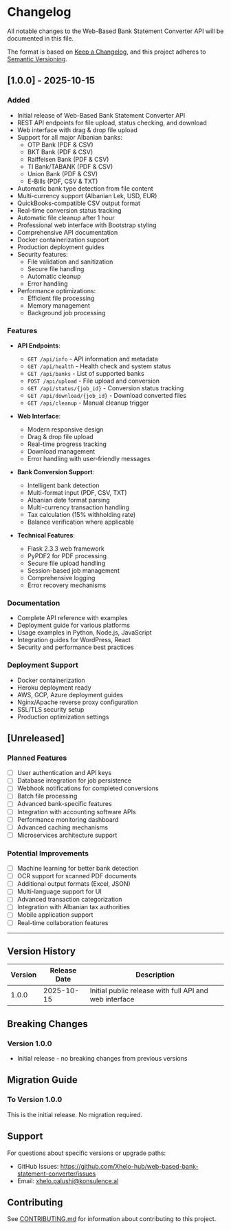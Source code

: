 # Changelog

All notable changes to the Web-Based Bank Statement Converter API will be documented in this file.

The format is based on [Keep a Changelog](https://keepachangelog.com/en/1.0.0/),
and this project adheres to [Semantic Versioning](https://semver.org/spec/v2.0.0.html).

## [1.0.0] - 2025-10-15

### Added
- Initial release of Web-Based Bank Statement Converter API
- REST API endpoints for file upload, status checking, and download
- Web interface with drag & drop file upload
- Support for all major Albanian banks:
  - OTP Bank (PDF & CSV)
  - BKT Bank (PDF & CSV) 
  - Raiffeisen Bank (PDF & CSV)
  - TI Bank/TABANK (PDF & CSV)
  - Union Bank (PDF & CSV)
  - E-Bills (PDF, CSV & TXT)
- Automatic bank type detection from file content
- Multi-currency support (Albanian Lek, USD, EUR)
- QuickBooks-compatible CSV output format
- Real-time conversion status tracking
- Automatic file cleanup after 1 hour
- Professional web interface with Bootstrap styling
- Comprehensive API documentation
- Docker containerization support
- Production deployment guides
- Security features:
  - File validation and sanitization
  - Secure file handling
  - Automatic cleanup
  - Error handling
- Performance optimizations:
  - Efficient file processing
  - Memory management
  - Background job processing

### Features
- **API Endpoints**:
  - `GET /api/info` - API information and metadata
  - `GET /api/health` - Health check and system status
  - `GET /api/banks` - List of supported banks
  - `POST /api/upload` - File upload and conversion
  - `GET /api/status/{job_id}` - Conversion status tracking
  - `GET /api/download/{job_id}` - Download converted files
  - `GET /api/cleanup` - Manual cleanup trigger

- **Web Interface**:
  - Modern responsive design
  - Drag & drop file upload
  - Real-time progress tracking
  - Download management
  - Error handling with user-friendly messages

- **Bank Conversion Support**:
  - Intelligent bank detection
  - Multi-format input (PDF, CSV, TXT)
  - Albanian date format parsing
  - Multi-currency transaction handling
  - Tax calculation (15% withholding rate)
  - Balance verification where applicable

- **Technical Features**:
  - Flask 2.3.3 web framework
  - PyPDF2 for PDF processing
  - Secure file upload handling
  - Session-based job management
  - Comprehensive logging
  - Error recovery mechanisms

### Documentation
- Complete API reference with examples
- Deployment guide for various platforms
- Usage examples in Python, Node.js, JavaScript
- Integration guides for WordPress, React
- Security and performance best practices

### Deployment Support
- Docker containerization
- Heroku deployment ready
- AWS, GCP, Azure deployment guides
- Nginx/Apache reverse proxy configuration
- SSL/TLS security setup
- Production optimization settings

## [Unreleased]

### Planned Features
- [ ] User authentication and API keys
- [ ] Database integration for job persistence
- [ ] Webhook notifications for completed conversions
- [ ] Batch file processing
- [ ] Advanced bank-specific features
- [ ] Integration with accounting software APIs
- [ ] Performance monitoring dashboard
- [ ] Advanced caching mechanisms
- [ ] Microservices architecture support

### Potential Improvements
- [ ] Machine learning for better bank detection
- [ ] OCR support for scanned PDF documents  
- [ ] Additional output formats (Excel, JSON)
- [ ] Multi-language support for UI
- [ ] Advanced transaction categorization
- [ ] Integration with Albanian tax authorities
- [ ] Mobile application support
- [ ] Real-time collaboration features

---

## Version History

| Version | Release Date | Description |
|---------|-------------|-------------|
| 1.0.0 | 2025-10-15 | Initial public release with full API and web interface |

## Breaking Changes

### Version 1.0.0
- Initial release - no breaking changes from previous versions

## Migration Guide

### To Version 1.0.0
This is the initial release. No migration required.

## Support

For questions about specific versions or upgrade paths:
- GitHub Issues: https://github.com/Xhelo-hub/web-based-bank-statement-converter/issues
- Email: xhelo.palushi@konsulence.al

## Contributing

See [CONTRIBUTING.md](CONTRIBUTING.md) for information about contributing to this project.